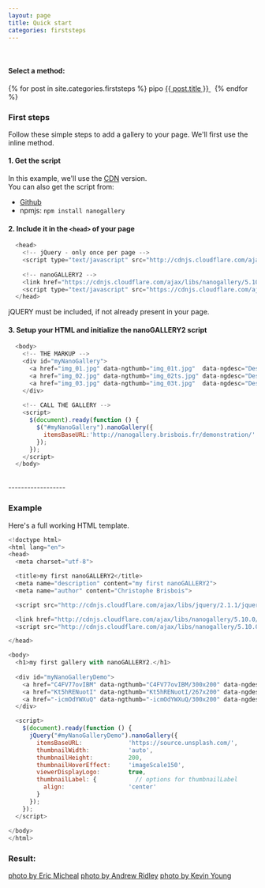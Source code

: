 ```yaml
---
layout: page
title: Quick start
categories: firststeps
---
```

<br>

<h4>Select a method:</h4>
{% for post in site.categories.firststeps %} 
  pipo
  <a markdown="0" class="btn" href="{{ site.url }}{{ post.url }}">{{ post.title }} </a> &nbsp; 
{% endfor %}
  

### First steps

Follow these simple steps to add a gallery to your page. We'll first use the inline method.
  
  
#### 1. Get the script
In this example, we'll use the [CDN](https://cdnjs.com/libraries/nanogallery) version.  
You can also get the script from:  
- [Github](https://github.com/Kris-B/nanoGALLERY/archive/v5.9.1.zip)  
- npmjs: ```npm install nanogallery```  

#### 2. Include it in the ```<head>``` of your page

~~~ javascript
  <head>
    <!-- jQuery - only once per page -->
    <script type="text/javascript" src="http://cdnjs.cloudflare.com/ajax/libs/jquery/2.1.1/jquery.min.js"></script>
  
    <!-- nanoGALLERY2 -->
    <link href="https://cdnjs.cloudflare.com/ajax/libs/nanogallery/5.10.0/css/nanogallery.min.css" rel="stylesheet" type="text/css">
    <script type="text/javascript" src="https://cdnjs.cloudflare.com/ajax/libs/nanogallery/5.10.0/jquery.nanogallery.min.js"></script>
  </head>
~~~
jQUERY must be included, if not already present in your page.

#### 3. Setup your HTML and initialize the nanoGALLERY2 script

~~~ javascript
  <body>
    <!-- THE MARKUP -->
    <div id="myNanoGallery">
      <a href="img_01.jpg" data-ngthumb="img_01t.jpg"  data-ngdesc="Description 1">Image 1</a>
      <a href="img_02.jpg" data-ngthumb="img_02ts.jpg" data-ngdesc="Description 2">Image 2</a>
      <a href="img_03.jpg" data-ngthumb="img_03t.jpg"  data-ngdesc="Description 3">Image 3</a>
    </div>
    
    <!-- CALL THE GALLERY -->
    <script>
      $(document).ready(function () {
        $("#myNanoGallery").nanoGallery({
          itemsBaseURL:'http://nanogallery.brisbois.fr/demonstration/'
        });
      });
    </script>
  </body>
~~~

<br>
------------------
<br>

### Example
Here's a full working HTML template.

~~~ javascript
<!doctype html>
<html lang="en">
<head>
  <meta charset="utf-8">

  <title>my first nanoGALLERY2</title>
  <meta name="description" content="my first nanoGALLERY2">
  <meta name="author" content="Christophe Brisbois">

  <script src="http://cdnjs.cloudflare.com/ajax/libs/jquery/2.1.1/jquery.min.js"></script>

  <link href="http://cdnjs.cloudflare.com/ajax/libs/nanogallery/5.10.0/css/nanogallery.min.css" rel="stylesheet">
  <script src="http://cdnjs.cloudflare.com/ajax/libs/nanogallery/5.10.0/jquery.nanogallery.min.js"></script>  

</head>

<body>
  <h1>my first gallery with nanoGALLERY2.</h1>
  
  <div id="myNanoGalleryDemo">
    <a href="C4FV77ovIBM" data-ngthumb="C4FV77ovIBM/300x200" data-ngdesc="Lindsay, Canada">photo by Eric Micheal</a>
    <a href="Kt5hRENuotI" data-ngthumb="Kt5hRENuotI/267x200" data-ngdesc="Quiraing, Portree, United Kingdom">photo by Andrew Ridley</a>
    <a href="-icmOdYWXuQ" data-ngthumb="-icmOdYWXuQ/300x200" data-ngdesc="New York">photo by Kevin Young</a>
  </div>

  <script>
    $(document).ready(function () {
      jQuery("#myNanoGalleryDemo").nanoGallery({
        itemsBaseURL:             'https://source.unsplash.com/',
        thumbnailWidth:           'auto',
        thumbnailHeight:          200,
        thumbnailHoverEffect:     'imageScale150',
        viewerDisplayLogo:        true,
        thumbnailLabel: {           // options for thumbnailLabel
          align:                  'center'
        }
      });
    });  
  </script>
  
</body>
</html>
~~~

### Result:

<div id="myNanoGalleryDemo">
  <a href="C4FV77ovIBM" data-ngthumb="C4FV77ovIBM/300x200" data-ngdesc="Lindsay, Canada">photo by Eric Micheal</a>
  <a href="Kt5hRENuotI" data-ngthumb="Kt5hRENuotI/267x200" data-ngdesc="Quiraing, Portree, United Kingdom">photo by Andrew Ridley</a>
  <a href="-icmOdYWXuQ" data-ngthumb="-icmOdYWXuQ/300x200" data-ngdesc="New York">photo by Kevin Young</a>
</div>


<script>
  $(document).ready(function () {
    jQuery("#myNanoGalleryDemo").css('visibility','visible').nanoGallery({
      itemsBaseURL:             'https://source.unsplash.com/',
      thumbnailWidth:           'auto',
      thumbnailHeight:          200,
      thumbnailHoverEffect:     'imageScale150',
      viewerDisplayLogo:        true,
      thumbnailLabel: {           // options for thumbnailLabel
        align:                  'center'
      }
    });
  });  
</script>



